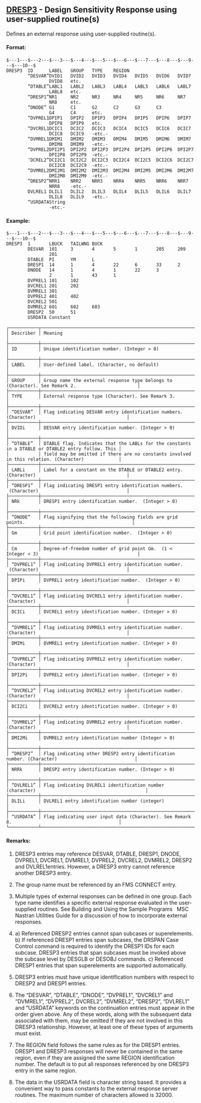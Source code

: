 ## [DRESP3](https://help.hexagonmi.com/bundle/MSC_Nastran_2022.4/page/Nastran_Combined_Book/qrg/bulkde/TOC.DRESP3.xhtml) - Design Sensitivity Response using user-supplied routine(s)

Defines an external response using user-supplied routine(s).

#### Format:

```nastran
$---1---$---2---$---3---$---4---$---5---$---6---$---7---$---8---$---9---$---10--$
DRESP3  ID      LABEL   GROUP   TYPE    REGION                                  
        “DESVAR”DVID1   DVID2   DVID3   DVID4   DVID5   DVID6   DVID7           
                DVID8   etc.                                                    
        “DTABLE”LABL1   LABL2   LABL3   LABL4   LABL5   LABL6   LABL7           
                LABL8   etc.                                                    
        “DRESP1”NR1     NR2     NR3     NR4     NR5     NR6     NR7             
                NR8     etc.                                                    
        “DNODE” G1      C1      G2      C2      G3      C3                      
                G4      C4      etc.                                            
        “DVPREL1DPIP1   DPIP2   DPIP3   DPIP4   DPIP5   DPIP6   DPIP7           
                DPIP8   DPIP9   etc.                                            
        “DVCREL1DCIC1   DCIC2   DCIC3   DCIC4   DCIC5   DCIC6   DCIC7           
                DCIC8   DCIC9   -etc.-                                          
        “DVMREL1DMIM1   DMIM2   DMIM3   DMIM4   DMIM5   DMIM6   DMIM7           
                DMIM8   DMIM9   -etc.-                                          
        “DVPREL2DPI2P1  DPI2P2  DPI2P3  DPI2P4  DPI2P5  DPI2P6  DPI2P7          
                DPI2P8  DPI2P9  -etc.-                                          
        ‘DCREL2”DCI2C1  DCI2C2  DCI2C3  DCI2C4  DCI2C5  DCI2C6  DCI2C7          
                DCI2C8  DCI2C9  -etc.-                                          
        “DVMREL2DMI2M1  DMI2M2  DMI2M3  DMI2M4  DMI2M5  DMI2M6  DMI2M7          
                DMI2M8  DMI2M9  -etc.-                                          
        “DRESP2”NRR1    NRR2    NRR3    NRR4    NRR5    NRR6    NRR7            
                NRR8    -etc.-                                                  
        DVLREL1 DLIL1   DLIL2   DLIL3   DLIL4   DLIL5   DLIL6   DLIL7           
                DLIL8   DLIL9   -etc.-                                          
        “USRDATAString          
                -etc.-          
```
#### Example:

```nastran
$---1---$---2---$---3---$---4---$---5---$---6---$---7---$---8---$---9---$---10--$
DRESP3  1       LBUCK   TAILWNG BUCK                                            
        DESVAR  101     3       4       5       1       205     209             
                201                                                             
        DTABLE  PI      YM      L                                               
        DRESP1  14      1       4       22      6       33      2               
        DNODE   14      1       4       1       22      3                       
                2       1       43      1                                       
        DVPREL1 101     102                                                     
        DVCREL1 201     202                                                     
        DVMREL1 301                                                             
        DVPREL2 401     402                                                     
        DVCREL2 501                                                             
        DVMREL2 601     602     603                                             
        DRESP2  50      51                                                      
        USRDATA Constant        
```
```text
┌───────────┬───────────────────────────────────────────────────────────────────────────────────────────────────┐
│ Describer │ Meaning                                                                                           │
├───────────┼───────────────────────────────────────────────────────────────────────────────────────────────────┤
│ ID        │ Unique identification number. (Integer > 0)                                                       │
├───────────┼───────────────────────────────────────────────────────────────────────────────────────────────────┤
│ LABEL     │ User-defined label. (Character, no default)                                                       │
├───────────┼───────────────────────────────────────────────────────────────────────────────────────────────────┤
│ GROUP     │ Group name the external response type belongs to (Character). See Remark 2.                       │
├───────────┼───────────────────────────────────────────────────────────────────────────────────────────────────┤
│ TYPE      │ External response type (Character). See Remark 3.                                                 │
├───────────┼───────────────────────────────────────────────────────────────────────────────────────────────────┤
│ “DESVAR”  │ Flag indicating DESVAR entry identification numbers. (Character)                                  │
├───────────┼───────────────────────────────────────────────────────────────────────────────────────────────────┤
│ DVIDi     │ DESVAR entry identification number. (Integer > 0)                                                 │
├───────────┼───────────────────────────────────────────────────────────────────────────────────────────────────┤
│ “DTABLE”  │ DTABLE flag. Indicates that the LABLs for the constants in a DTABLE or DTABLE2 entry follow. This │
│           │ field may be omitted if there are no constants involved in this relation. (Character)             │
├───────────┼───────────────────────────────────────────────────────────────────────────────────────────────────┤
│ LABLi     │ Label for a constant on the DTABLE or DTABLE2 entry. (Character)                                  │
├───────────┼───────────────────────────────────────────────────────────────────────────────────────────────────┤
│ “DRESP1”  │ Flag indicating DRESP1 entry identification numbers.  (Character)                                 │
├───────────┼───────────────────────────────────────────────────────────────────────────────────────────────────┤
│ NRk       │ DRESP1 entry identification number.  (Integer > 0)                                                │
├───────────┼───────────────────────────────────────────────────────────────────────────────────────────────────┤
│ “DNODE”   │ Flag signifying that the following fields are grid points.                                        │
├───────────┼───────────────────────────────────────────────────────────────────────────────────────────────────┤
│ Gm        │ Grid point identification number.  (Integer > 0)                                                  │
├───────────┼───────────────────────────────────────────────────────────────────────────────────────────────────┤
│ Cm        │ Degree-of-freedom number of grid point Gm.  (1 < Integer < 3)                                     │
├───────────┼───────────────────────────────────────────────────────────────────────────────────────────────────┤
│ “DVPREL1” │ Flag indicating DVPREL1 entry identification number.  (Character)                                 │
├───────────┼───────────────────────────────────────────────────────────────────────────────────────────────────┤
│ DPIPi     │ DVPREL1 entry identification number.  (Integer > 0)                                               │
├───────────┼───────────────────────────────────────────────────────────────────────────────────────────────────┤
│ “DVCREL1” │ Flag indicating DVCREL1 entry identification number. (Character)                                  │
├───────────┼───────────────────────────────────────────────────────────────────────────────────────────────────┤
│ DCICi     │ DVCREL1 entry identification number. (Integer > 0)                                                │
├───────────┼───────────────────────────────────────────────────────────────────────────────────────────────────┤
│ “DVMREL1” │ Flag indicating DVMREL1 entry identification number. (Character)                                  │
├───────────┼───────────────────────────────────────────────────────────────────────────────────────────────────┤
│ DMIMi     │ DVMREL1 entry identification number. (Integer > 0)                                                │
├───────────┼───────────────────────────────────────────────────────────────────────────────────────────────────┤
│ “DVPREL2” │ Flag indicating DVPREL2 entry identification number. (Character)                                  │
├───────────┼───────────────────────────────────────────────────────────────────────────────────────────────────┤
│ DPI2Pi    │ DVPREL2 entry identification number. (Integer > 0)                                                │
├───────────┼───────────────────────────────────────────────────────────────────────────────────────────────────┤
│ “DVCREL2” │ Flag indicating DVCREL2 entry identification number. (Character)                                  │
├───────────┼───────────────────────────────────────────────────────────────────────────────────────────────────┤
│ DCI2Ci    │ DVCREL2 entry identification number. (Integer > 0)                                                │
├───────────┼───────────────────────────────────────────────────────────────────────────────────────────────────┤
│ “DVMREL2” │ Flag indicating DVMREL2 entry identification number. (Character)                                  │
├───────────┼───────────────────────────────────────────────────────────────────────────────────────────────────┤
│ DMI2Mi    │ DVMREL2 entry identification number (Integer > 0)                                                 │
├───────────┼───────────────────────────────────────────────────────────────────────────────────────────────────┤
│ “DRESP2”  │ Flag indicating other DRESP2 entry identification number. (Character)                             │
├───────────┼───────────────────────────────────────────────────────────────────────────────────────────────────┤
│ NRRk      │ DRESP2 entry identification number. (Integer > 0)                                                 │
├───────────┼───────────────────────────────────────────────────────────────────────────────────────────────────┤
│ “DVLREL1” │ Flag indicating DVLREL1 identification number (character)                                         │
├───────────┼───────────────────────────────────────────────────────────────────────────────────────────────────┤
│ DLILi     │ DVLREL1 entry identification number (integer)                                                     │
├───────────┼───────────────────────────────────────────────────────────────────────────────────────────────────┤
│ “USRDATA” │ Flag indicating user input data (Character). See Remark 8.                                        │
└───────────┴───────────────────────────────────────────────────────────────────────────────────────────────────┘
```
#### Remarks:

1. DRESP3 entries may reference DESVAR, DTABLE, DRESP1, DNODE, DVPREL1, DVCREL1, DVMREL1, DVPREL2, DVCREL2, DVMREL2, DRESP2 and DVLREL1entries. However, a DRESP3 entry cannot reference another DRESP3 entry.

2. The group name must be referenced by an FMS CONNECT entry.

3. Multiple types of external responses can be defined in one group. Each type name identifies a specific external response evaluated in the user-supplied routines. See  Building and Using the Sample Programs   MSC Nastran Utilities Guide  for a discussion of how to incorporate external responses.

4. a) Referenced DRESP2 entries cannot span subcases or superelements.
b) If referenced DRESP1 entries span subcases, the DRSPAN Case Control command is required to identify the DRESP1 IDs for each subcase. DRESP3 entries that span subcases must be invoked above the subcase level by DESGLB or DESOBJ commands.
c) Referenced DRESP1 entries that span superelements are supported automatically.

5. DRESP3 entries must have unique identification numbers with respect to DRESP2 and DRESP1 entries.

6. The “DESVAR”, “DTABLE”, “DNODE”, “DVPREL1”, “DVCREL1” and “DVMREL1”, “DVPREL2”, DVCREL2”, “DVMREL2”, “DRESP2”, “DVLREL1” and “USRDATA” keywords on the continuation entries must appear in the order given above. Any of these words, along with the subsequent data associated with them, may be omitted if they are not involved in this DRESP3 relationship. However, at least one of these types of arguments must exist.

7. The REGION field follows the same rules as for the DRESP1 entries. DRESP1 and DRESP3 responses will never be contained in the same region, even if they are assigned the same REGION identification number. The default is to put all responses referenced by one DRESP3 entry in the same region.

8. The data in the USRDATA field is character string based. It provides a convenient way to pass constants to the external response server routines. The maximum number of characters allowed is 32000.

